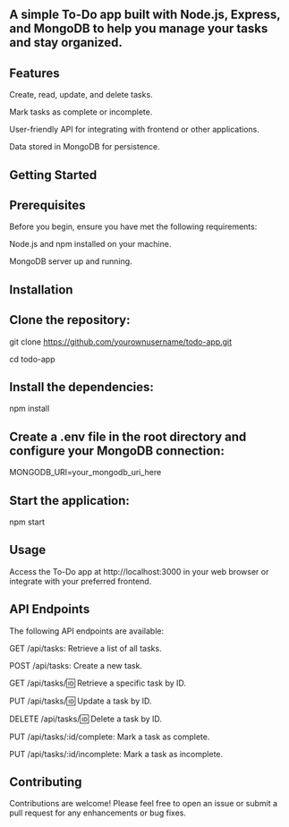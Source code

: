  ## A simple To-Do app built with Node.js, Express, and MongoDB to help you manage your tasks and stay organized.

 ## Features


Create, read, update, and delete tasks.

Mark tasks as complete or incomplete.

User-friendly API for integrating with frontend or other applications.

Data stored in MongoDB for persistence.

## Getting Started

## Prerequisites

Before you begin, ensure you have met the following requirements:

Node.js and npm installed on your machine.

MongoDB server up and running.

## Installation

## Clone the repository:

git clone https://github.com/yourownusername/todo-app.git

cd todo-app

## Install the dependencies:

npm install

## Create a .env file in the root directory and configure your MongoDB connection:

MONGODB_URI=your_mongodb_uri_here

## Start the application:

npm start

## Usage

Access the To-Do app at http://localhost:3000 in your web browser or integrate with your preferred frontend.

## API Endpoints

The following API endpoints are available:

GET /api/tasks: Retrieve a list of all tasks.

POST /api/tasks: Create a new task.

GET /api/tasks/:id: Retrieve a specific task by ID.

PUT /api/tasks/:id: Update a task by ID.

DELETE /api/tasks/:id: Delete a task by ID.

PUT /api/tasks/:id/complete: Mark a task as complete.

PUT /api/tasks/:id/incomplete: Mark a task as incomplete.

## Contributing

Contributions are welcome! Please feel free to open an issue or submit a pull request for any enhancements or bug fixes.